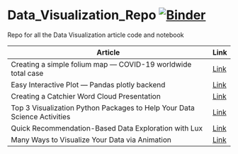 # Data_Visualization_Repo [![Binder](https://mybinder.org/badge_logo.svg)](https://mybinder.org/v2/gh/cornelliusyudhawijaya/Data_Visualization_Repo/HEAD)
Repo for all the Data Visualization article code and notebook

|Article|Link|
|---|---|
|Creating a simple folium map — COVID-19 worldwide total case|[Link](https://towardsdatascience.com/creating-a-simple-folium-map-covid-19-worldwide-total-case-a0a1429c6e7c?sk=0f476eb30774a051a8d2ef3269128f2f)|
|Easy Interactive Plot — Pandas plotly backend|[Link](https://towardsdatascience.com/easy-interactive-plot-pandas-plotly-backend-6c9772059515?sk=d9d94faccb02ab647e341dc69fe2681b)|
|Creating a Catchier Word Cloud Presentation|[Link](https://towardsdatascience.com/creating-a-catchier-word-cloud-presentation-e17fa2c1ef46?sk=8d5f5721ed8521e59ae711ec4502a1b6)|
|Top 3 Visualization Python Packages to Help Your Data Science Activities|[Link](https://towardsdatascience.com/top-3-visualization-python-packages-to-help-your-data-science-activities-168e22178e53?sk=54a81d77ccc64a27aa3c21e93776d465)|
|Quick Recommendation-Based Data Exploration with Lux|[Link](https://towardsdatascience.com/quick-recommendation-based-data-exploration-with-lux-f4d0ccb68133?sk=e5b66dcb10ac83bdc1aed567f089d3ce)|
|Many Ways to Visualize Your Data via Animation|[Link](https://towardsdatascience.com/many-ways-to-visualize-your-data-via-animation-f55173933fd3?sk=1f72b65d8cfa2085089d36d6eba1eed8)|
